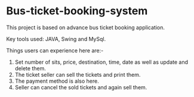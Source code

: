 # Bus-ticket-booking-system
This project is based on advance bus ticket booking application.

Key tools used: JAVA, Swing and MySql.

Things users can experience here are:-
1. Set number of sits, price, destination, time, date as well as update and delete them.
2. The ticket seller can sell the tickets and print them.
3. The payment method is also here.
4. Seller can cancel the sold tickets and again sell them.
